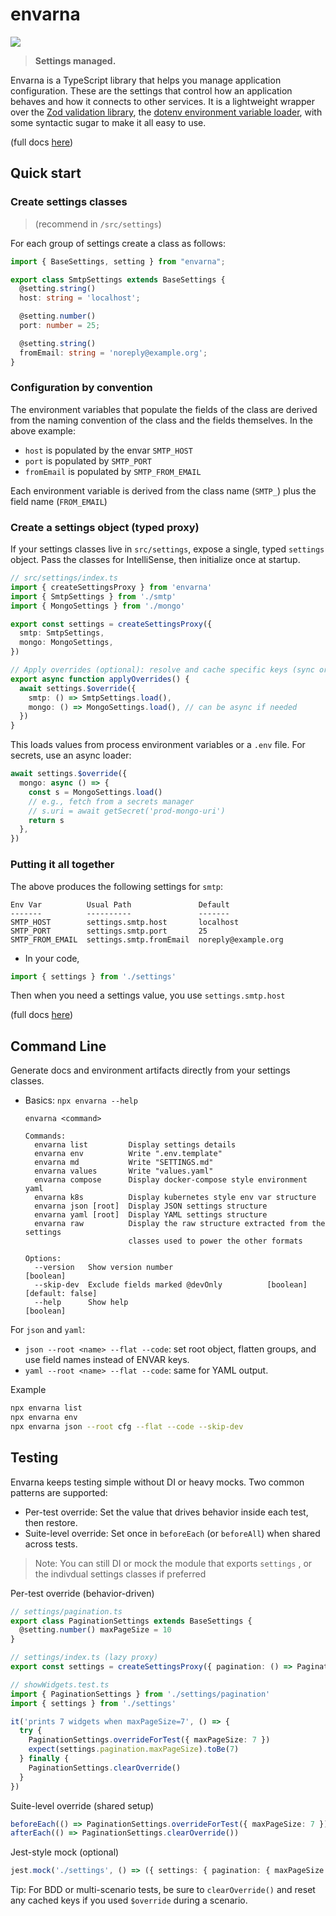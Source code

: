 # envarna

![](https://www.pointw.com/img/envarna-logo.svg)

> **Settings managed.**  

Envarna is a TypeScript library that helps you manage application configuration.  These are the settings that control how an application behaves and how it connects to other services.  It is a lightweight wrapper over the [Zod validation library](https://zod.dev/api?id=strings), the [dotenv environment variable loader](https://www.npmjs.com/package/dotenv), with some syntactic sugar to make it all easy to use.

(full docs [here](https://pointw-dev.github.io/envarna/))

## Quick start

### Create settings classes
> (recommend in `/src/settings`)

For each group of settings create a class as follows:

```Typescript
import { BaseSettings, setting } from "envarna";

export class SmtpSettings extends BaseSettings {
  @setting.string()
  host: string = 'localhost';

  @setting.number()
  port: number = 25;

  @setting.string()
  fromEmail: string = 'noreply@example.org';
}
```

### Configuration by convention

The environment variables that populate the fields of the class are derived from the naming convention of the class and the fields themselves.  In the above example:

* `host` is populated by the envar `SMTP_HOST`
* `port` is populated by `SMTP_PORT`
* `fromEmail` is populated by `SMTP_FROM_EMAIL`

Each environment variable is derived from the class name (`SMTP_`) plus the field name (`FROM_EMAIL`)


### Create a settings object (typed proxy)
If your settings classes live in `src/settings`, expose a single, typed `settings` object. Pass the classes for IntelliSense, then initialize once at startup.

```Typescript
// src/settings/index.ts
import { createSettingsProxy } from 'envarna'
import { SmtpSettings } from './smtp'
import { MongoSettings } from './mongo'

export const settings = createSettingsProxy({
  smtp: SmtpSettings,
  mongo: MongoSettings,
})

// Apply overrides (optional): resolve and cache specific keys (sync or async)
export async function applyOverrides() {
  await settings.$override({
    smtp: () => SmtpSettings.load(),
    mongo: () => MongoSettings.load(), // can be async if needed
  })
}
```

This loads values from process environment variables or a `.env` file. For secrets, use an async loader:

```Typescript
await settings.$override({
  mongo: async () => {
    const s = MongoSettings.load()
    // e.g., fetch from a secrets manager
    // s.uri = await getSecret('prod-mongo-uri')
    return s
  },
})
```

### Putting it all together

The above produces the following settings for `smtp`:

```plaintext
Env Var          Usual Path               Default
-------          ----------               -------
SMTP_HOST        settings.smtp.host       localhost
SMTP_PORT        settings.smtp.port       25
SMTP_FROM_EMAIL  settings.smtp.fromEmail  noreply@example.org
```

* In your code,
```Typescript
import { settings } from './settings'
````
Then when you need a settings value, you use  `settings.smtp.host`


(full docs [here](https://pointw-dev.github.io/envarna/))


## Command Line

Generate docs and environment artifacts directly from your settings classes.

- Basics: `npx envarna --help` 
  ```
  envarna <command>
  
  Commands:
    envarna list         Display settings details
    envarna env          Write ".env.template"
    envarna md           Write "SETTINGS.md"
    envarna values       Write "values.yaml"
    envarna compose      Display docker-compose style environment yaml
    envarna k8s          Display kubernetes style env var structure
    envarna json [root]  Display JSON settings structure
    envarna yaml [root]  Display YAML settings structure
    envarna raw          Display the raw structure extracted from the settings
                         classes used to power the other formats
  
  Options:
    --version   Show version number                                      [boolean]
    --skip-dev  Exclude fields marked @devOnly          [boolean] [default: false]
    --help      Show help                                                [boolean]
  ```

For `json` and `yaml`:

- `json --root <name> --flat --code`: set root object, flatten groups, and use field names instead of ENVAR keys.
- `yaml --root <name> --flat --code`: same for YAML output.

Example
```bash
npx envarna list
npx envarna env
npx envarna json --root cfg --flat --code --skip-dev
```


## Testing

Envarna keeps testing simple without DI or heavy mocks. Two common patterns are supported:

- Per-test override: Set the value that drives behavior inside each test, then restore.
- Suite-level override: Set once in `beforeEach` (or `beforeAll`) when shared across tests.

>  Note: You can still DI or mock the module that exports `settings` , or the indivdual settings classes if preferred

Per-test override (behavior-driven)

```ts
// settings/pagination.ts
export class PaginationSettings extends BaseSettings {
  @setting.number() maxPageSize = 10
}

// settings/index.ts (lazy proxy)
export const settings = createSettingsProxy({ pagination: () => PaginationSettings.load() })

// showWidgets.test.ts
import { PaginationSettings } from './settings/pagination'
import { settings } from './settings'

it('prints 7 widgets when maxPageSize=7', () => {
  try {
    PaginationSettings.overrideForTest({ maxPageSize: 7 })
    expect(settings.pagination.maxPageSize).toBe(7)
  } finally {
    PaginationSettings.clearOverride()
  }
})
```

Suite-level override (shared setup)

```ts
beforeEach(() => PaginationSettings.overrideForTest({ maxPageSize: 7 }))
afterEach(() => PaginationSettings.clearOverride())
```

Jest-style mock (optional)

```ts
jest.mock('./settings', () => ({ settings: { pagination: { maxPageSize: 3 } } }))
```

Tip: For BDD or multi-scenario tests, be sure to `clearOverride()` and reset any cached keys if you used `$override` during a scenario.
